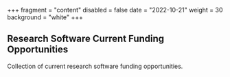 +++
fragment = "content"
disabled = false
date = "2022-10-21"
weight = 30
background = "white"
+++

## Research Software Current Funding Opportunities

Collection of current research software funding opportunities.

<style>
  <table class="class="table-condensed table-bordered table-hover">
</style>


